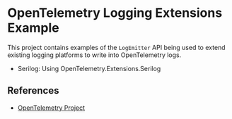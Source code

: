 # OpenTelemetry Logging Extensions Example

This project contains examples of the `LogEmitter` API being used to extend
existing logging platforms to write into OpenTelemetry logs.

* Serilog: Using OpenTelemetry.Extensions.Serilog

## References

* [OpenTelemetry Project](https://opentelemetry.io/)
